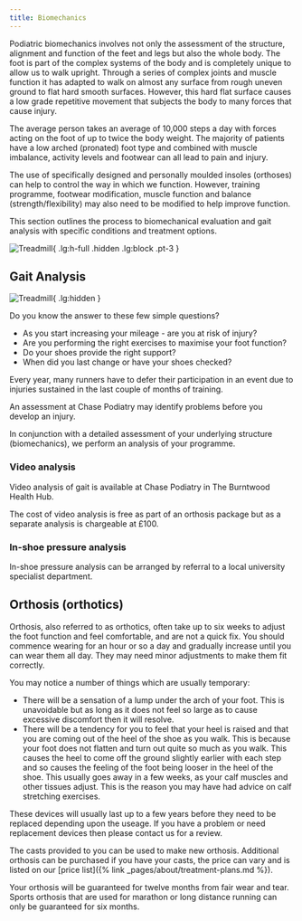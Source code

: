 ```yaml
---
title: Biomechanics
---
```


Podiatric biomechanics involves not only the assessment of the structure, alignment and function of the feet and legs
but also the whole body. The foot is part of the complex systems of the body and is completely unique to allow us to
walk upright.
Through a series of complex joints and muscle function it has adapted to walk on almost any surface from rough uneven
ground to flat hard smooth surfaces. However, this hard flat surface causes a low grade repetitive movement that
subjects the body to many forces that cause injury.

The average person takes an average of 10,000 steps a day with forces acting on the foot of up to twice the body weight.
The majority of patients have a low arched (pronated) foot type and combined with muscle imbalance, activity levels and
footwear can all lead to pain and injury.

The use of specifically designed and personally moulded insoles (orthoses) can help to control the way in which we
function. However, training programme, footwear modification, muscle function and balance (strength/flexibility) may
also need to be modified to help improve function.

This section outlines the process to biomechanical evaluation and gait analysis with specific conditions and treatment
options.

<div class="grid lg:grid-flow-col lg:gap-5">

![Treadmill](biomechanics-treadmill.jpg "Gait analysis on a treadmill"){
.lg:h-full .hidden .lg:block .pt-3
}

<div class="min-w-2/3">

## Gait Analysis

![Treadmill](biomechanics-treadmill.jpg "Gait analysis on a treadmill"){
.lg:hidden
}

Do you know the answer to these few simple questions?

* As you start increasing your mileage - are you at risk of injury?
* Are you performing the right exercises to maximise your foot function?
* Do your shoes provide the right support?
* When did you last change or have your shoes checked?

Every year, many runners have to defer their participation in an event due to injuries sustained in the last couple of
months of training.

An assessment at Chase Podiatry may identify problems before you develop an injury.

In conjunction with a detailed assessment of your underlying structure (biomechanics), we perform an analysis of your
programme.

### Video analysis

Video analysis of gait is available at Chase Podiatry in The Burntwood Health Hub.

The cost of video analysis is free as part of an orthosis package but as a separate analysis is chargeable at £100.

### In-shoe pressure analysis

In-shoe pressure analysis can be arranged by referral to a local university specialist department.

</div>
</div>

## Orthosis (orthotics)

Orthosis, also referred to as orthotics, often take up to six weeks to adjust the foot function and feel comfortable,
and are not a quick fix. You should commence wearing for an hour or so a day and gradually increase until you can wear
them all day. They may need minor adjustments to make them fit correctly.

You may notice a number of things which are usually temporary:

* There will be a sensation of a lump under the arch of your foot. This is unavoidable but as long as it does not feel
  so large as to cause excessive discomfort then it will resolve.
* There will be a tendency for you to feel that your heel is raised and that you are coming out of the heel of the shoe
  as you walk. This is because your foot does not flatten and turn out quite so much as you walk. This causes the heel
  to come off the ground slightly earlier with each step and so causes the feeling of the foot being looser in the heel
  of the shoe. This usually goes away in a few weeks, as your calf muscles and other tissues adjust. This is the reason
  you may have had advice on calf stretching exercises.

These devices will usually last up to a few years before they need to be replaced depending upon the useage. If you have
a problem or need replacement devices then please contact us for a review.

The casts provided to you can be used to make new orthosis. Additional orthosis can be purchased if you have your casts,
the price can vary and is listed on our [price list]({% link _pages/about/treatment-plans.md %}).

Your orthosis will be guaranteed for twelve months from fair wear and tear. Sports orthosis that are used for marathon
or long distance running can only be guaranteed for six months.
